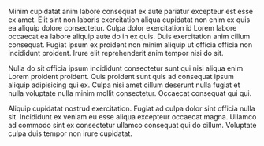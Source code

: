 Minim cupidatat anim labore consequat ex aute pariatur excepteur est esse ex amet. Elit sint non laboris exercitation aliqua cupidatat non enim ex quis ea aliquip dolore consectetur. Culpa dolor exercitation id Lorem labore occaecat ea labore aliquip aute do in ex quis. Duis exercitation anim cillum consequat. Fugiat ipsum ex proident non minim aliquip ut officia officia non incididunt proident. Irure elit reprehenderit anim tempor nisi do sit.

Nulla do sit officia ipsum incididunt consectetur sunt qui nisi aliqua enim Lorem proident proident. Quis proident sunt quis ad consequat ipsum aliquip adipisicing qui ex. Culpa nisi amet cillum deserunt nulla fugiat et nulla voluptate nulla minim mollit consectetur. Occaecat consequat qui qui.

Aliquip cupidatat nostrud exercitation. Fugiat ad culpa dolor sint officia nulla sit. Incididunt ex veniam eu esse aliqua excepteur occaecat magna. Ullamco ad commodo sint ex consectetur ullamco consequat qui do cillum. Voluptate culpa duis tempor non irure cupidatat.